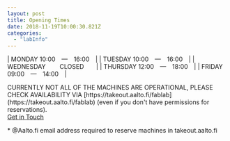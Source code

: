 ```yaml
---
layout: post
title: Opening Times
date: 2018-11-19T10:00:30.821Z
categories:
  - "labInfo"
---
```


<div markdown="1" class="info--contact-times">

| MONDAY    10:00&emsp;—&emsp;16:00&emsp;|
| TUESDAY   10:00&emsp;—&emsp;16:00&emsp;| 
| WEDNESDAY &emsp;&emsp;CLOSED&emsp;&emsp;| 
| THURSDAY  12:00&emsp;—&emsp;18:00&emsp;| 
| FRIDAY    09:00&emsp;—&emsp;14:00&emsp;| 

</div>

<div class="info--contact-text">
CURRENTLY NOT ALL OF THE MACHINES ARE OPERATIONAL, PLEASE CHECK AVAILABILITY VIA [https://takeout.aalto.fi/fablab] (https://takeout.aalto.fi/fablab) (even if you don't have permissions for reservations). 
</div>

<div class="info--contact-button">
  <a href="mailto:fablab@aalto.fi" class="shadow">Get in Touch</a>
  <p>* @Aalto.fi email address required to reserve machines in takeout.aalto.fi</p>
</div>





